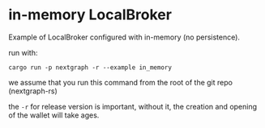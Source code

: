 # in-memory LocalBroker

Example of LocalBroker configured with in-memory (no persistence).

run with:

```
cargo run -p nextgraph -r --example in_memory
```

we assume that you run this command from the root of the git repo (nextgraph-rs)

the `-r` for release version is important, without it, the creation and opening of the wallet will take ages.
